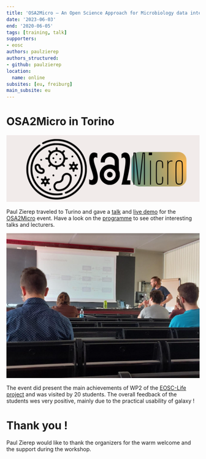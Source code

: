 ```yaml
---
title: 'OSA2Micro – An Open Science Approach for Microbiology data integration'
date: '2023-06-03'
end: '2020-06-05'
tags: [training, talk]
supporters:
- eosc
authors: paulzierep
authors_structured:
- github: paulzierep
location:
  name: online
subsites: [eu, freiburg]
main_subsite: eu
---
```


# OSA2Micro in Torino

![OSA2Micro](images/OSA2Micro.png)

Paul Zierep traveled to Turino and gave a [talk](https://docs.google.com/presentation/d/1ft5FGuDsqpkriyRdDfKAVGH0GI9FMkuQDvIYou8-PyY/edit?usp=sharing) and [live demo](https://training.galaxyproject.org/training-material/topics/metagenomics/tutorials/pathogen-detection-from-nanopore-foodborne-data/tutorial.html) for the [OSA2Micro](https://qbio.di.unito.it/cool_timeline/osa2micro/) event. Have a look on the [programme](https://qbio.di.unito.it/wp-content/uploads/2023/04/OSA2Micro_programme_2023-06-30.pdf) to see other interesting talks and lecturers.

![OSA2Micro](images/Paul_Talk.png)

The event did present the main achievements of WP2 of the [EOSC-Life project](www.eosc-life.eu) and was visited by 20 students.
The overall feedback of the students wes very positive, mainly due to the practical usability of galaxy ! 

# Thank you !

Paul Zierep would like to thank the organizers for the warm welcome and the support during the workshop.

